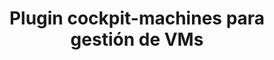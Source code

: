 ---
title: Plugin cockpit-machines para gestión de VMs
menu:
  sidebar:
    name: Plugin cockpit-machines
    identifier: plugin-cockpit-machines
    parent: administracion-kvm
    weight: 3
---